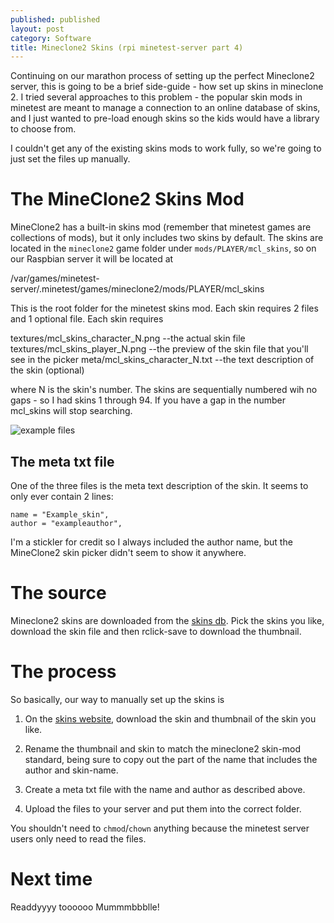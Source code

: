 ```yaml
---
published: published 
layout: post 
category: Software 
title: Mineclone2 Skins (rpi minetest-server part 4)
---
```


Continuing on our marathon process of setting up the perfect Mineclone2 server,
this is going to be a brief side-guide - how set up skins in mineclone 2.  I
tried several approaches to this problem - the popular  skin mods in minetest
are meant to manage a connection to an online database of skins, and I just
wanted to pre-load enough skins so the kids would have a library to choose from.

I couldn't get any of the existing skins mods to work fully, so we're going to
just set the files up manually.

<!--excerpt-->

# The MineClone2 Skins Mod

MineClone2 has a built-in skins mod (remember that minetest games are
collections of mods), but it only includes two skins by default. The skins are
located in the `mineclone2` game folder under `mods/PLAYER/mcl_skins`, so on our
Raspbian server it will be located at

   /var/games/minetest-server/.minetest/games/mineclone2/mods/PLAYER/mcl_skins

This is the root folder for the minetest skins mod.  Each skin requires 2 files
and 1 optional file.  Each skin requires

   textures/mcl_skins_character_N.png --the actual skin file
   textures/mcl_skins_player_N.png --the preview of the skin file that you'll see in the picker
   meta/mcl_skins_character_N.txt --the text description of the skin (optional)

where N is the skin's number.  The skins are sequentially numbered wih no gaps -
so I had skins 1 through 94.  If you have a gap in the number mcl_skins will
stop searching.

![example files](/images/2020-05-30-Mineclone2-skins/files.jpg)

## The meta txt file

One of the three files is the meta text description of the skin.  It seems to only
ever contain 2 lines:

    name = "Example_skin",
    author = "exampleauthor",

I'm a stickler for credit so I always included the author name, but the
MineClone2 skin picker didn't seem to show it anywhere.

# The source

Mineclone2 skins are downloaded from the [skins
db](http://minetest.fensta.bplaced.net/). Pick the skins you like, download the
skin file and then rclick-save to download the thumbnail.

# The process

So basically, our way to manually set up the skins is

1) On the [skins website](http://minetest.fensta.bplaced.net/), download the
   skin and thumbnail of the skin you like.

2) Rename the thumbnail and skin to match the mineclone2 skin-mod standard,
   being sure to copy out the part of the name that includes the author and
   skin-name.

3) Create a meta txt file with the name and author as described above.

4) Upload the files to your server and put them into the correct folder.

You shouldn't need to `chmod`/`chown` anything because the minetest server users
only need to read the files.

# Next time

Readdyyyy toooooo Mummmbbblle!